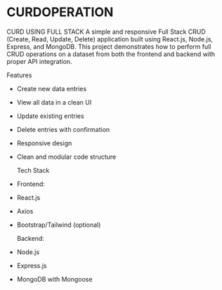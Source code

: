 # CURDOPERATION
CURD USING FULL STACK
A simple and responsive Full Stack CRUD (Create, Read, Update, Delete) application built using React.js, Node.js, Express, and MongoDB. This project demonstrates how to perform full CRUD operations on a dataset from both the frontend and backend with proper API integration.

 Features
- Create new data entries

- View all data in a clean UI

- Update existing entries

- Delete entries with confirmation

- Responsive design

- Clean and modular code structure

  Tech Stack
- Frontend:

- React.js

- Axios

- Bootstrap/Tailwind (optional)

  Backend:

- Node.js

- Express.js

- MongoDB with Mongoose

  

